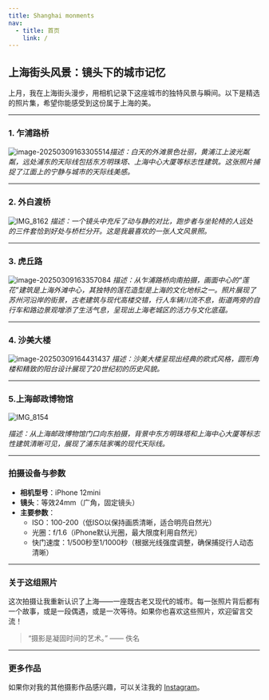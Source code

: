 ```yaml
---
title: Shanghai monments
nav:
  - title: 首页
    link: /
---
```


## 上海街头风景：镜头下的城市记忆  

上月，我在上海街头漫步，用相机记录下这座城市的独特风景与瞬间。以下是精选的照片集，希望你能感受到这份属于上海的美。

---

### **1. 乍浦路桥**  

![image-20250309163305514](https://images-xxueyu.oss-cn-shanghai.aliyuncs.com/image-20250309163305514.png)*描述：白天的外滩景色壮丽，黄浦江上波光粼粼，远处浦东的天际线包括东方明珠塔、上海中心大厦等标志性建筑。这张照片捕捉了江面上的宁静与城市的天际线美感。*

---

### **2. 外白渡桥**

![IMG_8162](https://images-xxueyu.oss-cn-shanghai.aliyuncs.com/IMG_8162.JPEG)
*描述：一个镜头中充斥了动与静的对比，跑步者与坐轮椅的人远处的三件套恰到好处与桥栏分开。这是我最喜欢的一张人文风景照。*

---

### **3. 虎丘路**  

![image-20250309163357084](https://images-xxueyu.oss-cn-shanghai.aliyuncs.com/image-20250309163357084.png)
*描述：从乍浦路桥向南拍摄，画面中心的“莲花”建筑是上海外滩中心，其独特的莲花造型是上海的文化地标之一。照片展现了苏州河沿岸的街景，古老建筑与现代高楼交错，行人车辆川流不息，街道两旁的自行车和路边景观增添了生活气息，呈现出上海老城区的活力与文化底蕴。*

---

### **4. 沙美大楼**  

![image-20250309164431437](https://images-xxueyu.oss-cn-shanghai.aliyuncs.com/image-20250309164431437.png)
*描述：沙美大楼呈现出经典的欧式风格，圆形角楼和精致的阳台设计展现了20世纪初的历史风貌。*

---

### **5.上海邮政博物馆**  

![IMG_8154](https://images-xxueyu.oss-cn-shanghai.aliyuncs.com/IMG_8154.JPG)

*描述：从上海邮政博物馆门口向东拍摄，背景中东方明珠塔和上海中心大厦等标志性建筑清晰可见，展现了浦东陆家嘴的现代天际线。*

---

### **拍摄设备与参数**  

- **相机型号**：iPhone 12mini
- **镜头**：等效24mm（广角，固定镜头）
- **主要参数**：  
  - ISO：100-200（低ISO以保持画质清晰，适合明亮自然光）
  - 光圈：f/1.6（iPhone默认光圈，最大限度利用自然光）
  - 快门速度：1/500秒至1/1000秒（根据光线强度调整，确保捕捉行人动态清晰）

---

### **关于这组照片**  

这次拍摄让我重新认识了上海——一座既古老又现代的城市。每一张照片背后都有一个故事，或是一段偶遇，或是一次等待。如果你也喜欢这些照片，欢迎留言交流！  

> “摄影是凝固时间的艺术。” —— 佚名  

---

### **更多作品**  

如果你对我的其他摄影作品感兴趣，可以关注我的 [Instagram](https://www.instagram.com/ceceme98)。
